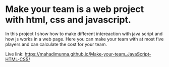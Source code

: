 # Make your team is a web project with html, css and javascript.

In this project I show how to make different intereaction with java script and how js works in a web page. Here you can make your team with at most five players and can calculate the cost for your team.

Live link: https://mahadimunna.github.io/Make-your-team_JavaScript-HTML-CSS/
